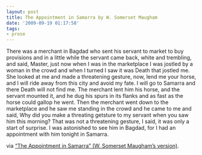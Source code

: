 ```yaml
---
layout: post
title: The Appointment in Samarra by W. Somerset Maugham
date: '2009-09-19 01:17:58'
tags:
- prose
---
```



There was a merchant in Bagdad who sent his servant to market to buy provisions and in a little while the servant came back, white and trembling, and said, Master, just now when I was in the marketplace I was jostled by a woman in the crowd and when I turned I saw it was Death that jostled me. She looked at me and made a threatening gesture, now, lend me your horse, and I will ride away from this city and avoid my fate. I will go to Samarra and there Death will not find me. The merchant lent him his horse, and the servant mounted it, and he dug his spurs in its flanks and as fast as the horse could gallop he went. Then the merchant went down to the marketplace and he saw me standing in the crowd and he came to me and said, Why did you make a threating getsture to my servant when you saw him this morning? That was not a threatening gesture, I said, it was only a start of surprise. I was astonished to see him in Bagdad, for I had an appointment with him tonight in Samarra.

via [“The Appointment in Samarra” (W. Somerset Maugham’s version)](http://www.k-state.edu/english/baker/english320/Maugham-AS.htm).



